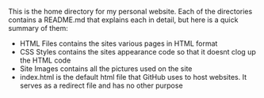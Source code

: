 This is the home directory for my personal website. Each of the directories contains a README.md that explains each in detail, but here is a quick summary of them:

- HTML Files contains the sites various pages in HTML format
- CSS Styles contains the sites appearance code so that it doesnt clog up the HTML code
- Site Images contains all the pictures used on the site
- index.html is the default html file that GitHub uses to host websites. It serves as a redirect file and has no other purpose
